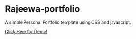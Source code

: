 # Rajeewa-portfolio
A simple Personal Portfolio template using CSS and javascript.

[Click Here for Demo!](https://rajeewa-a.github.io/Rajeewa-portfolio/)
